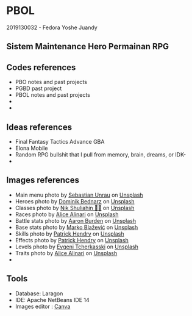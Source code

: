 # PBOL

2019130032 - Fedora Yoshe Juandy

## Sistem Maintenance Hero Permainan RPG

## Codes references

- PBO notes and past projects
- PGBD past project
- PBOL notes and past projects
- <a href=""></a>
- 

## Ideas references

- Final Fantasy Tactics Advance GBA
- Elona Mobile
- Random RPG bullshit that I pull from memory, brain, dreams, or IDK-
- 

## Images references

- Main menu photo by <a href="https://unsplash.com/@sebastian_unrau?utm_source=unsplash&utm_medium=referral&utm_content=creditCopyText">Sebastian Unrau</a> on <a href="https://unsplash.com/?utm_source=unsplash&utm_medium=referral&utm_content=creditCopyText">Unsplash</a>
- Heroes photo by <a href="https://unsplash.com/@betno?utm_source=unsplash&utm_medium=referral&utm_content=creditCopyText">Dominik Bednarz</a> on <a href="https://unsplash.com/s/photos/fantasy?utm_source=unsplash&utm_medium=referral&utm_content=creditCopyText">Unsplash</a>
- Classes photo by <a href="https://unsplash.com/@tjump?utm_source=unsplash&utm_medium=referral&utm_content=creditCopyText">Nik Shuliahin 💛💙</a> on <a href="https://unsplash.com/s/photos/medieval?utm_source=unsplash&utm_medium=referral&utm_content=creditCopyText">Unsplash</a>
- Races photo by <a href="https://unsplash.com/@alicealinari?utm_source=unsplash&utm_medium=referral&utm_content=creditCopyText">Alice Alinari</a> on <a href="https://unsplash.com/s/photos/fantasy?utm_source=unsplash&utm_medium=referral&utm_content=creditCopyText">Unsplash</a>
- Battle stats photo by <a href="https://unsplash.com/@aaronburden?utm_source=unsplash&utm_medium=referral&utm_content=creditCopyText">Aaron Burden</a> on <a href="https://unsplash.com/s/photos/fantasy?utm_source=unsplash&utm_medium=referral&utm_content=creditCopyText">Unsplash</a>
- Base stats photo by <a href="https://unsplash.com/@kerber?utm_source=unsplash&utm_medium=referral&utm_content=creditCopyText">Marko Blažević</a> on <a href="https://unsplash.com/s/photos/fantasy?utm_source=unsplash&utm_medium=referral&utm_content=creditCopyText">Unsplash</a>
- Skills photo by <a href="https://unsplash.com/@worldsbetweenlines?utm_source=unsplash&utm_medium=referral&utm_content=creditCopyText">Patrick Hendry</a> on <a href="https://unsplash.com/s/photos/fire?utm_source=unsplash&utm_medium=referral&utm_content=creditCopyText">Unsplash</a>
- Effects photo by <a href="https://unsplash.com/@worldsbetweenlines?utm_source=unsplash&utm_medium=referral&utm_content=creditCopyText">Patrick Hendry</a> on <a href="https://unsplash.com/s/photos/fire?utm_source=unsplash&utm_medium=referral&utm_content=creditCopyText">Unsplash</a>
- Levels photo by <a href="https://unsplash.com/@evgenit?utm_source=unsplash&utm_medium=referral&utm_content=creditCopyText">Evgeni Tcherkasski</a> on <a href="https://unsplash.com/s/photos/fantasy?utm_source=unsplash&utm_medium=referral&utm_content=creditCopyText">Unsplash</a>
- Traits photo by <a href="https://unsplash.com/@alicealinari?utm_source=unsplash&utm_medium=referral&utm_content=creditCopyText">Alice Alinari</a> on <a href="https://unsplash.com/s/photos/fantasy?utm_source=unsplash&utm_medium=referral&utm_content=creditCopyText">Unsplash</a>
- 

## Tools

- Database: Laragon
- IDE: Apache NetBeans IDE 14
- Images editor : <a href="https://www.canva.com/">Canva</a>
